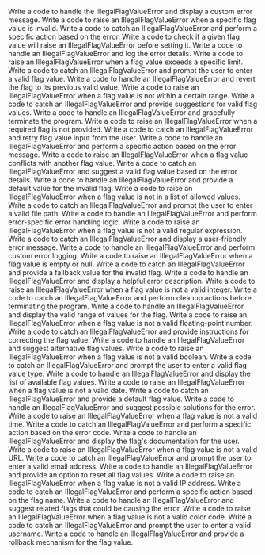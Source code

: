 Write a code to handle the IllegalFlagValueError and display a custom error message.
Write a code to raise an IllegalFlagValueError when a specific flag value is invalid.
Write a code to catch an IllegalFlagValueError and perform a specific action based on the error.
Write a code to check if a given flag value will raise an IllegalFlagValueError before setting it.
Write a code to handle an IllegalFlagValueError and log the error details.
Write a code to raise an IllegalFlagValueError when a flag value exceeds a specific limit.
Write a code to catch an IllegalFlagValueError and prompt the user to enter a valid flag value.
Write a code to handle an IllegalFlagValueError and revert the flag to its previous valid value.
Write a code to raise an IllegalFlagValueError when a flag value is not within a certain range.
Write a code to catch an IllegalFlagValueError and provide suggestions for valid flag values.
Write a code to handle an IllegalFlagValueError and gracefully terminate the program.
Write a code to raise an IllegalFlagValueError when a required flag is not provided.
Write a code to catch an IllegalFlagValueError and retry flag value input from the user.
Write a code to handle an IllegalFlagValueError and perform a specific action based on the error message.
Write a code to raise an IllegalFlagValueError when a flag value conflicts with another flag value.
Write a code to catch an IllegalFlagValueError and suggest a valid flag value based on the error details.
Write a code to handle an IllegalFlagValueError and provide a default value for the invalid flag.
Write a code to raise an IllegalFlagValueError when a flag value is not in a list of allowed values.
Write a code to catch an IllegalFlagValueError and prompt the user to enter a valid file path.
Write a code to handle an IllegalFlagValueError and perform error-specific error handling logic.
Write a code to raise an IllegalFlagValueError when a flag value is not a valid regular expression.
Write a code to catch an IllegalFlagValueError and display a user-friendly error message.
Write a code to handle an IllegalFlagValueError and perform custom error logging.
Write a code to raise an IllegalFlagValueError when a flag value is empty or null.
Write a code to catch an IllegalFlagValueError and provide a fallback value for the invalid flag.
Write a code to handle an IllegalFlagValueError and display a helpful error description.
Write a code to raise an IllegalFlagValueError when a flag value is not a valid integer.
Write a code to catch an IllegalFlagValueError and perform cleanup actions before terminating the program.
Write a code to handle an IllegalFlagValueError and display the valid range of values for the flag.
Write a code to raise an IllegalFlagValueError when a flag value is not a valid floating-point number.
Write a code to catch an IllegalFlagValueError and provide instructions for correcting the flag value.
Write a code to handle an IllegalFlagValueError and suggest alternative flag values.
Write a code to raise an IllegalFlagValueError when a flag value is not a valid boolean.
Write a code to catch an IllegalFlagValueError and prompt the user to enter a valid flag value type.
Write a code to handle an IllegalFlagValueError and display the list of available flag values.
Write a code to raise an IllegalFlagValueError when a flag value is not a valid date.
Write a code to catch an IllegalFlagValueError and provide a default flag value.
Write a code to handle an IllegalFlagValueError and suggest possible solutions for the error.
Write a code to raise an IllegalFlagValueError when a flag value is not a valid time.
Write a code to catch an IllegalFlagValueError and perform a specific action based on the error code.
Write a code to handle an IllegalFlagValueError and display the flag's documentation for the user.
Write a code to raise an IllegalFlagValueError when a flag value is not a valid URL.
Write a code to catch an IllegalFlagValueError and prompt the user to enter a valid email address.
Write a code to handle an IllegalFlagValueError and provide an option to reset all flag values.
Write a code to raise an IllegalFlagValueError when a flag value is not a valid IP address.
Write a code to catch an IllegalFlagValueError and perform a specific action based on the flag name.
Write a code to handle an IllegalFlagValueError and suggest related flags that could be causing the error.
Write a code to raise an IllegalFlagValueError when a flag value is not a valid color code.
Write a code to catch an IllegalFlagValueError and prompt the user to enter a valid username.
Write a code to handle an IllegalFlagValueError and provide a rollback mechanism for the flag value.